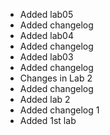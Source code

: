 - Added lab05
- Added changelog
- Added lab04
- Added changelog
- Added lab03
- Added changelog
- Changes in Lab 2
- Added changelog
- Added lab 2
- Added changelog 1
- Added 1st lab
